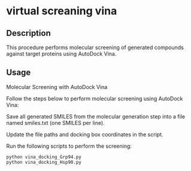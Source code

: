 virtual screaning vina
==========

Description
-----------

This procedure performs molecular screening of generated compounds against target proteins using AutoDock Vina.

Usage
-----------

Molecular Screening with AutoDock Vina

Follow the steps below to perform molecular screening using AutoDock Vina:

Save all generated SMILES from the molecular generation step into a file named smiles.txt (one SMILES per line).

Update the file paths and docking box coordinates in the script.

Run the following scripts to perform the screening:

```
python vina_docking_Grp94.py
python vina_docking_Hsp90.py
```